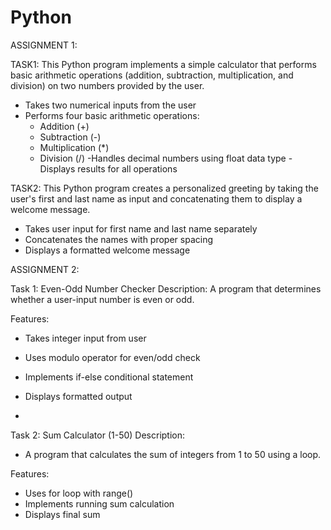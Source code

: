 # Python
ASSIGNMENT 1:

TASK1: 
This Python program implements a simple calculator that performs basic arithmetic operations (addition, subtraction, multiplication, and division) on two numbers provided by the user.

- Takes two numerical inputs from the user
- Performs four basic arithmetic operations:
    - Addition (+)
    - Subtraction (-)
    - Multiplication (*)
    - Division (/)
-Handles decimal numbers using float data type
-Displays results for all operations

TASK2: 
This Python program creates a personalized greeting by taking the user's first and last name as input and concatenating them to display a welcome message.

- Takes user input for first name and last name separately
- Concatenates the names with proper spacing
- Displays a formatted welcome message



ASSIGNMENT 2:

Task 1: Even-Odd Number Checker
Description: 
A program that determines whether a user-input number is even or odd.

Features: 
- Takes integer input from user
- Uses modulo operator for even/odd check
- Implements if-else conditional statement
- Displays formatted output

- 
Task 2: Sum Calculator (1-50)
Description: 
- A program that calculates the sum of integers from 1 to 50 using a loop.

Features: 
- Uses for loop with range()
- Implements running sum calculation
- Displays final sum
